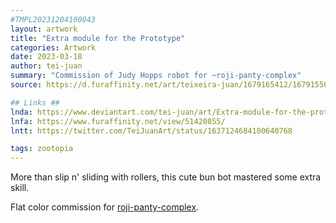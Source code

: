 ```yaml
---
#TMPL20231204100043
layout: artwork
title: "Extra module for the Prototype"
categories: Artwork
date: 2023-03-18
author: tei-juan
summary: "Commission of Judy Hopps robot for ~roji-panty-complex"
source: https://d.furaffinity.net/art/teixeira-juan/1679165412/1679155680.teixeira-juan_export1679165234066.jpg

## Links ##
lnda: https://www.deviantart.com/tei-juan/art/Extra-module-for-the-prototype-954148240
lnfa: https://www.furaffinity.net/view/51420855/
lntt: https://twitter.com/TeiJuanArt/status/1637124684100640768

tags: zootopia 
---
```


More than slip n' sliding with rollers, this cute bun bot mastered some extra skill.

Flat color commission for [roji-panty-complex](https://www.furaffinity.net/user/roji-panty-complex).  